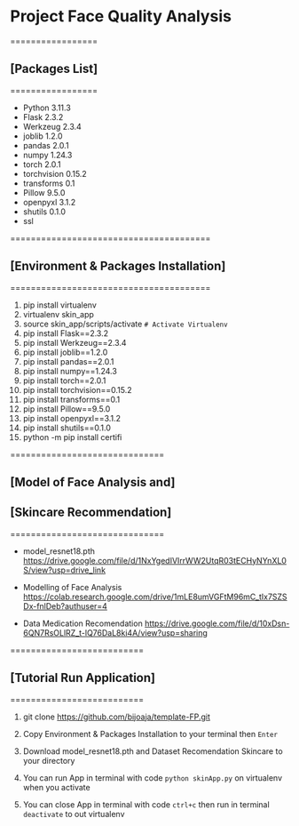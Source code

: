 # Project Face Quality Analysis

=================
## [Packages List]
=================
- Python      3.11.3
- Flask       2.3.2
- Werkzeug    2.3.4
- joblib      1.2.0
- pandas      2.0.1
- numpy       1.24.3
- torch       2.0.1
- torchvision 0.15.2
- transforms  0.1
- Pillow      9.5.0
- openpyxl    3.1.2
- shutils 0.1.0
- ssl

=======================================
## [Environment & Packages Installation]
=======================================

1. pip install virtualenv
2. virtualenv skin_app
3. source skin_app/scripts/activate `# Activate Virtualenv`
4. pip install Flask==2.3.2
5. pip install Werkzeug==2.3.4
6. pip install joblib==1.2.0
7. pip install pandas==2.0.1
8. pip install numpy==1.24.3
9. pip install torch==2.0.1
10. pip install torchvision==0.15.2
11. pip install transforms==0.1
12. pip install Pillow==9.5.0
13. pip install openpyxl==3.1.2
14. pip install shutils==0.1.0
15. python -m pip install certifi

==============================
## [Model of Face Analysis and]
## [Skincare Recommendation]
==============================

* model_resnet18.pth
https://drive.google.com/file/d/1NxYgedIVIrrWW2UtqR03tECHyNYnXL0S/view?usp=drive_link

* Modelling of Face Analysis
https://colab.research.google.com/drive/1mLE8umVGFtM96mC_tIx7SZSDx-fnlDeb?authuser=4

* Data Medication Recomendation
https://drive.google.com/file/d/10xDsn-6QN7RsOLlRZ_t-lQ76DaL8ki4A/view?usp=sharing


==========================
## [Tutorial Run Application]
==========================

 1. git clone https://github.com/bijoaja/template-FP.git

 2. Copy Environment & Packages Installation to your terminal then `Enter`

 3. Download model_resnet18.pth and Dataset Recomendation Skincare to your directory

 4. You can run App in terminal with code `python skinApp.py` on virtualenv when you activate

 5. You can close App in terminal with code `ctrl+c` then run in terminal `deactivate` to out virtualenv



